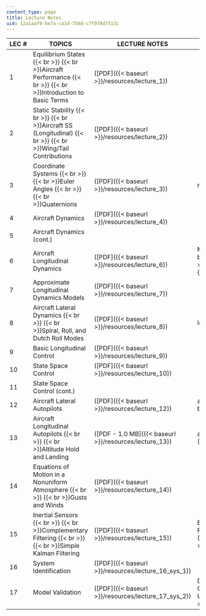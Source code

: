 ```yaml
---
content_type: page
title: Lecture Notes
uid: 12a1aaf9-be7a-ca1d-756d-c7f978d7513c
---
```


| LEC # | TOPICS | LECTURE NOTES | SUPPORTING FILES |
| --- | --- | --- | --- |
| 1 | Equilibrium States  {{< br >}}  {{< br >}}Aircraft Performance  {{< br >}}  {{< br >}}Introduction to Basic Terms | ([PDF]({{< baseurl >}}/resources/lecture_1)) | &nbsp; |
| 2 | Static Stability  {{< br >}}  {{< br >}}Aircraft SS (Longitudinal)  {{< br >}}  {{< br >}}Wing/Tail Contributions | ([PDF]({{< baseurl >}}/resources/lecture_2)) | &nbsp; |
| 3 | Coordinate Systems  {{< br >}}  {{< br >}}Euler Angles  {{< br >}}  {{< br >}}Quaternions | ([PDF]({{< baseurl >}}/resources/lecture_3)) | navion\_1.m ([M](/courses/aeronautics-and-astronautics/16-333-aircraft-stability-and-control-fall-2004/lecture-notes/navion_1.m)) |
| 4 | Aircraft Dynamics | ([PDF]({{< baseurl >}}/resources/lecture_4)) | &nbsp; |
| 5 | Aircraft Dynamics (cont.) | &nbsp; |
| 6 | Aircraft Longitudinal Dynamics | ([PDF]({{< baseurl >}}/resources/lecture_6)) | Matrix Diagonalization ([PDF]({{< baseurl >}}/resources/l06_modal_decomp))  {{< br >}}lecture4.m ([M](/courses/aeronautics-and-astronautics/16-333-aircraft-stability-and-control-fall-2004/lecture-notes/lecture4.m)) |
| 7 | Approximate Longitudinal Dynamics Models | ([PDF]({{< baseurl >}}/resources/lecture_7)) | &nbsp; |
| 8 | Aircraft Lateral Dynamics  {{< br >}}  {{< br >}}Spiral, Roll, and Dutch Roll Modes | ([PDF]({{< baseurl >}}/resources/lecture_8)) | lecture11.m ([M](/courses/aeronautics-and-astronautics/16-333-aircraft-stability-and-control-fall-2004/lecture-notes/lecture11.m)) |
| 9 | Basic Longitudinal Control | ([PDF]({{< baseurl >}}/resources/lecture_9)) | &nbsp; |
| 10 | State Space Control | ([PDF]({{< baseurl >}}/resources/lecture_10)) | &nbsp; |
| 11 | State Space Control (cont.) | &nbsp; |
| 12 | Aircraft Lateral Autopilots | ([PDF]({{< baseurl >}}/resources/lecture_12)) | ac3.m ([M](/courses/aeronautics-and-astronautics/16-333-aircraft-stability-and-control-fall-2004/lecture-notes/ac3.m))  {{< br >}}newr.m ([M](/courses/aeronautics-and-astronautics/16-333-aircraft-stability-and-control-fall-2004/lecture-notes/newr.m))  {{< br >}}ac3\_lat.mdl ([MDL](/courses/aeronautics-and-astronautics/16-333-aircraft-stability-and-control-fall-2004/lecture-notes/ac3_lat.mdl)) |
| 13 | Aircraft Longitudinal Autopilots  {{< br >}}  {{< br >}}Altitude Hold and Landing | ([PDF - 1.0 MB]({{< baseurl >}}/resources/lecture_13)) | altit\_simul.m ([M](/courses/aeronautics-and-astronautics/16-333-aircraft-stability-and-control-fall-2004/lecture-notes/altit_simul.m))  {{< br >}}altit.mdl ([MDL](/courses/aeronautics-and-astronautics/16-333-aircraft-stability-and-control-fall-2004/lecture-notes/altit.mdl)) |
| 14 | Equations of Motion in a Nonuniform Atmosphere  {{< br >}}  {{< br >}}Gusts and Winds | ([PDF]({{< baseurl >}}/resources/lecture_14)) | &nbsp; |
| 15 | Inertial Sensors  {{< br >}}  {{< br >}}Complementary Filtering  {{< br >}}  {{< br >}}Simple Kalman Filtering | ([PDF]({{< baseurl >}}/resources/lecture_15)) | Examples of Estimation Filters from Recent Aircraft Projects at MIT ([PDF]({{< baseurl >}}/resources/l15_filter_examp)) |
| 16 | System Identification | ([PDF]({{< baseurl >}}/resources/lecture_16_sys_1)) | &nbsp; |
| 17 | Model Validation | ([PDF]({{< baseurl >}}/resources/lecture_17_sys_2)) | Distributed Coordination and Control Experiments on a Multi-UAV Testbed ([PDF]({{< baseurl >}}/resources/l17_page_king_sm))